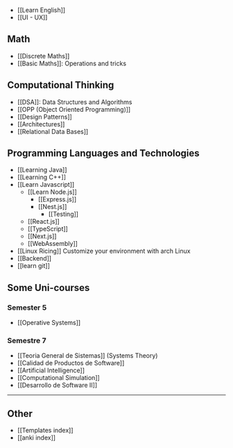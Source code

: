 
+ [[Learn English]]
+ [[UI - UX]]
## Math
+ [[Discrete Maths]]
+ [[Basic Maths]]: Operations and tricks
## Computational Thinking
+ [[DSA]]: Data Structures and Algorithms
+ [[OPP (Object Oriented Programming)]]
+ [[Design Patterns]]
+ [[Architectures]]
+ [[Relational Data Bases]]
## Programming Languages and Technologies
+ [[Learning Java]]
+ [[Learning C++]]
+ [[Learn Javascript]]
	+ [[Learn Node.js]]
		+ [[Express.js]]
		+ [[Nest.js]]
			+ [[Testing]]
	+ [[React.js]]
	+ [[TypeScript]]
	+ [[Next.js]]
	+ [[WebAssembly]]
+ [[Linux Ricing]] Customize your environment with arch Linux
+ [[Backend]]
+ [[learn git]]
## Some Uni-courses
### Semester 5
+ [[Operative Systems]]
### Semestre 7
+ [[Teoria General de Sistemas]] (Systems Theory)
+ [[Calidad de Productos de Software]]
+ [[Artificial Intelligence]]
+ [[Computational Simulation]]
+ [[Desarrollo de Software II]]
---
## Other
+  [[Templates index]]
+ [[anki index]]
